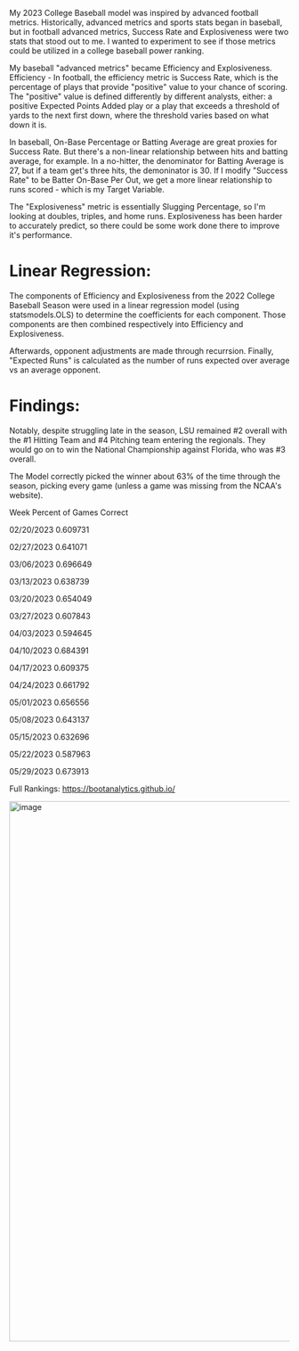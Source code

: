My 2023 College Baseball model was inspired by advanced football metrics.
Historically, advanced metrics and sports stats began in baseball, but in football advanced metrics, Success Rate and Explosiveness were two stats that stood out to me. I wanted to experiment to see if those metrics could be utilized in a college baseball power ranking.

My baseball "advanced metrics" became Efficiency and Explosiveness.
Efficiency - In football, the efficiency metric is Success Rate, which is the percentage of plays that provide "positive" value to your chance of scoring. The "positive" value is defined differently by different analysts, either: a positive Expected Points Added play or a play that exceeds a threshold of yards to the next first down, where the threshold varies based on what down it is.

In baseball, On-Base Percentage or Batting Average are great proxies for Success Rate. But there's a non-linear relationship between hits and batting average, for example. In a no-hitter, the denominator for Batting Average is 27, but if a team get's three hits, the demoninator is 30. If I modify "Success Rate" to be Batter On-Base Per Out, we get a more linear relationship to runs scored - which is my Target Variable.

The "Explosiveness" metric is essentially Slugging Percentage, so I'm looking at doubles, triples, and home runs. Explosiveness has been harder to accurately predict, so there could be some work done there to improve it's performance.

# Linear Regression:
The components of Efficiency and Explosiveness from the 2022 College Baseball Season were used in a linear regression model (using statsmodels.OLS) to determine the coefficients for each component. Those components are then combined respectively into Efficiency and Explosiveness.

Afterwards, opponent adjustments are made through recurrsion.
Finally, "Expected Runs" is calculated as the number of runs expected over average vs an average opponent.

# Findings:
Notably, despite struggling late in the season, LSU remained #2 overall with the #1 Hitting Team and #4 Pitching team entering the regionals. They would go on to win the National Championship against Florida, who was #3 overall. 

The Model correctly picked the winner about 63% of the time through the season, picking every game (unless a game was missing from the NCAA's website).

Week          Percent of Games Correct

02/20/2023    0.609731

02/27/2023    0.641071

03/06/2023    0.696649

03/13/2023    0.638739

03/20/2023    0.654049

03/27/2023    0.607843

04/03/2023    0.594645

04/10/2023    0.684391

04/17/2023    0.609375

04/24/2023    0.661792

05/01/2023    0.656556

05/08/2023    0.643137

05/15/2023    0.632696

05/22/2023    0.587963

05/29/2023    0.673913

Full Rankings:
https://bootanalytics.github.io/

<img width="970" alt="image" src="https://github.com/BootAnalytics/2023Baseball/assets/125611355/c914bfdd-54f2-4579-808a-80cf36433b4a">
